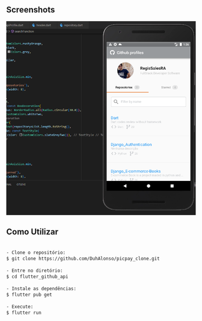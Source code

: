 <h2>Screenshots</h2>


<img src="assets/Home.png" >


<h2>Como Utilizar</h2>
<p>

```

- Clone o repositório:
$ git clone https://github.com/DuhAlonso/picpay_clone.git

- Entre no diretório:
$ cd flutter_github_api

- Instale as dependências:
$ flutter pub get

- Execute:
$ flutter run
